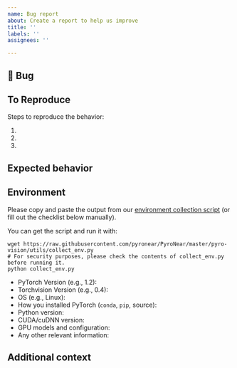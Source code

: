 ```yaml
---
name: Bug report
about: Create a report to help us improve
title: ''
labels: ''
assignees: ''

---
```


## 🐛 Bug

<!-- A clear and concise description of what the bug is. -->

## To Reproduce

Steps to reproduce the behavior:

1.
2.
3.

<!-- If you have a code sample, error messages, stack traces, please provide it here as well -->

## Expected behavior

<!-- A clear and concise description of what you expected to happen. -->

## Environment

Please copy and paste the output from our
[environment collection script](https://raw.githubusercontent.com/pyronear/PyroNear/master/pyro-vision/utils/collect_env.py)
(or fill out the checklist below manually).

You can get the script and run it with:
```
wget https://raw.githubusercontent.com/pyronear/PyroNear/master/pyro-vision/utils/collect_env.py
# For security purposes, please check the contents of collect_env.py before running it.
python collect_env.py
```

 - PyTorch Version (e.g., 1.2):
 - Torchvision Version (e.g., 0.4):
 - OS (e.g., Linux):
 - How you installed PyTorch (`conda`, `pip`, source):
 - Python version:
 - CUDA/cuDNN version:
 - GPU models and configuration:
 - Any other relevant information:


## Additional context

<!-- Add any other context about the problem here. -->
